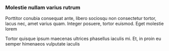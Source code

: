 ### Molestie nullam varius rutrum

Porttitor conubia consequat ante, libero sociosqu non consectetur tortor, lacus nec, amet varius quam. Integer posuere, tortor euismod. Eget molestie lorem

Tortor quisque ipsum maecenas ultrices phasellus iaculis mi. Et, in proin eu semper himenaeos vulputate iaculis


